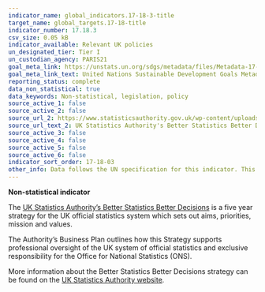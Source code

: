 ```yaml
---
indicator_name: global_indicators.17-18-3-title
target_name: global_targets.17-18-title
indicator_number: 17.18.3
csv_size: 0.05 kB
indicator_available: Relevant UK policies
un_designated_tier: Tier I
un_custodian_agency: PARIS21
goal_meta_link: https://unstats.un.org/sdgs/metadata/files/Metadata-17-18-03.pdf
goal_meta_link_text: United Nations Sustainable Development Goals Metadata (PDF 345 KB)
reporting_status: complete
data_non_statistical: true
data_keywords: Non-statistical, legislation, policy
source_active_1: false
source_active_2: false
source_url_2: https://www.statisticsauthority.gov.uk/wp-content/uploads/2015/12/images-betterstatisticsbetterdecisionsstrategyfor2015to202_tcm97-44175-5.pdf
source_url_text_2: UK Statistics Authority's Better Statistics Better Decisions
source_active_3: false
source_active_4: false
source_active_5: false
source_active_6: false
indicator_sort_order: 17-18-03
other_info: Data follows the UN specification for this indicator. This indicator has not been identified in collaboration with topic experts.
---
```

**Non-statistical indicator**

The [UK Statistics Authority’s Better Statistics Better Decisions](https://www.statisticsauthority.gov.uk/wp-content/uploads/2015/12/images-betterstatisticsbetterdecisionsstrategyfor2015to202_tcm97-44175-5.pdf) is a five year strategy for the UK official statistics system which sets out aims, priorities, mission and values.

The Authority’s Business Plan outlines how this Strategy supports professional oversight of the UK system of official statistics and exclusive responsibility for the Office for National Statistics (ONS).

More information about the Better Statistics Better Decisions strategy can be found on the [UK Statistics Authority website](https://www.statisticsauthority.gov.uk/about-the-authority/strategy-and-business-plan/).